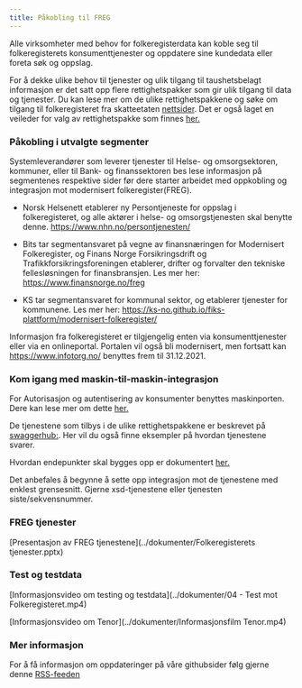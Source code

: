 ```yaml
---
title: Påkobling til FREG
---
```

Alle virksomheter med behov for folkeregisterdata kan koble seg til folkeregisterets konsumenttjenester og oppdatere sine kundedata eller foreta søk og oppslag.

For å dekke ulike behov til tjenester og ulik tilgang til taushetsbelagt informasjon er det satt opp flere rettighetspakker som gir ulik tilgang til data og tjenester. Du kan lese mer om de ulike rettighetspakkene og søke om tilgang til folkeregisteret fra skatteetaten [nettsider](https://www.skatteetaten.no/person/folkeregister/attester-og-opplysninger/folkeregisteropplysninger/). Det er også laget en veileder for valg av rettighetspakke som finnes [her.](https://www.skatteetaten.no/person/folkeregister/om/modernisering/rettighetspakker/)



### Påkobling i utvalgte segmenter
Systemleverandører som leverer tjenester til Helse- og omsorgsektoren, kommuner, eller til Bank- og finanssektoren bes lese informasjon på segmentenes respektive sider før dere starter arbeidet med oppkobling og integrasjon mot modernisert folkeregister(FREG). 

* Norsk Helsenett etablerer ny Persontjeneste for oppslag i folkeregisteret, og alle aktører i helse- og omsorgstjenesten skal benytte denne. https://www.nhn.no/persontjenesten/

* Bits tar segmentansvaret på vegne av finansnæringen for Modernisert Folkeregister, og Finans Norge Forsikringsdrift og Trafikkforsikringsforeningen etablerer, drifter og forvalter den tekniske fellesløsningen for finansbransjen. Les mer her:  https://www.finansnorge.no/freg

* KS tar segmentansvaret for kommunal sektor, og etablerer tjenester for kommunene. Les mer her: https://ks-no.github.io/fiks-plattform/modernisert-folkeregister/

Informasjon fra folkeregisteret er tilgjengelig enten via konsumenttjenester eller via en onlineportal. Portalen vil også bli modernisert, men fortsatt kan https://www.infotorg.no/ benyttes frem til 31.12.2021.


### Kom igang med maskin-til-maskin-integrasjon 
For Autorisasjon og autentisering av konsumenter benyttes maskinporten. Dere kan lese mer om dette [her.](https://skatteetaten.github.io/folkeregisteret-api-dokumentasjon/maskinporten/)

De tjenestene som tilbys i de ulike rettighetspakkene er beskrevet på [swaggerhub:](https://app.swaggerhub.com/organizations/Skatteetaten_FREG). Her vil du også finne eksempler på hvordan tjenestene svarer. 

Hvordan endepunkter skal bygges opp er dokumentert [her.](https://skatteetaten.github.io/folkeregisteret-api-dokumentasjon/endepunkter/)

Det anbefales å begynne å sette opp integrasjon mot de tjenestene med enklest grensesnitt. Gjerne xsd-tjenestene eller tjenesten siste/sekvensnummer. 


### FREG tjenester
[Presentasjon av FREG tjenestene](../dokumenter/Folkeregisterets tjenester.pptx)

### Test og testdata
[Informasjonsvideo om testing og testdata](../dokumenter/04 - Test mot Folkeregisteret.mp4)

[Informasjonsvideo om Tenor](../dokumenter/Informasjonsfilm Tenor.mp4)

### Mer informasjon
For å få informasjon om oppdateringer på våre githubsider følg gjerne denne [RSS-feeden](https://skatteetaten.github.io/folkeregisteret-api-dokumentasjon/rss.xml) 
